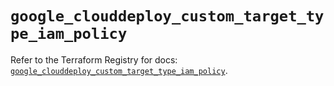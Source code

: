 # `google_clouddeploy_custom_target_type_iam_policy`

Refer to the Terraform Registry for docs: [`google_clouddeploy_custom_target_type_iam_policy`](https://registry.terraform.io/providers/hashicorp/google/6.13.0/docs/resources/clouddeploy_custom_target_type_iam_policy).
